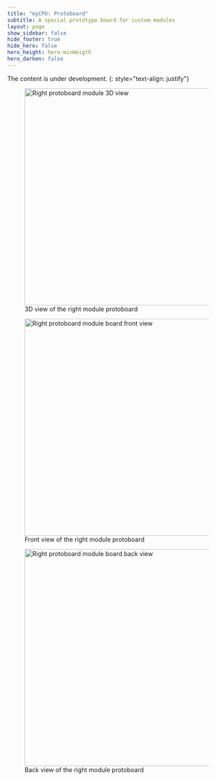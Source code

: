 ```yaml
---
title: "myCPU: Protoboard"
subtitle: A special prototype board for custom modules
layout: page
show_sidebar: false
hide_footer: true
hide_hero: false
hero_height: hero-minHeigth
hero_darken: false
---
```

The content is under development.
{: style="text-align: justify"}

<figure class="center">
    <img src="{{ site.baseurl }}/img/mycpu/modules/protoboard/protoboard_right_3dview.png" alt="Right protoboard module 3D view" title="3D view of the right module protoboard" width="500px">
    <figcaption>3D view of the right module protoboard</figcaption>
</figure>
<figure class="center">
    <img src="{{ site.baseurl }}/img/mycpu/modules/protoboard/protoboard_right_clear_front.png" alt="Right protoboard module board front view" title="Front view of the right Protoboard module" width="500px">
    <figcaption>Front view of the right module protoboard</figcaption>
</figure>
<figure class="center">
    <img src="{{ site.baseurl }}/img/mycpu/modules/protoboard/protoboard_right_clear_back.png" alt="Right protoboard module board back view" title="Back view of the right Protoboard module" width="500px">
    <figcaption>Back view of the right module protoboard</figcaption>
</figure>

